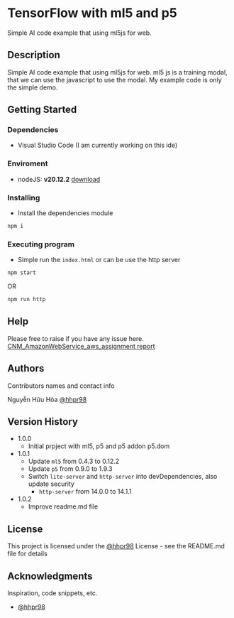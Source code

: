 # TensorFlow with ml5 and p5

Simple AI code example that using ml5js for web.

## Description

Simple AI code example that using ml5js for web. ml5 js is a training modal, that we can use the javascript to use the modal. My example code is only the simple demo.

## Getting Started

### Dependencies

* Visual Studio Code (I am currently working on this ide)

### Enviroment
* nodeJS: **v20.12.2** [download](https://nodejs.org/en/download)

### Installing

* Install the dependencies module
```sh
npm i
```

### Executing program

* Simple run the `index.html` or can be use the http server
```sh
npm start
```

OR
```sh
npm run http
```


## Help

Please free to raise if you have any issue here.
[CNM_AmazonWebService_aws_assignment report](https://github.com/hhpr98/CNM_AmazonWebService_aws_assignment/issues)

## Authors

Contributors names and contact info

Nguyễn Hữu Hòa
[@hhpr98](https://github.com/hhpr98)

## Version History

* 1.0.0
  * Initial prpject with ml5, p5 and p5 addon p5.dom
* 1.0.1
  * Update `ml5` from 0.4.3 to 0.12.2
  * Update `p5` from 0.9.0 to 1.9.3
  * Switch `lite-server` and `http-server` into devDependencies, also update security
    * `http-server` from 14.0.0 to 14.1.1
* 1.0.2
  * Improve readme.md file

## License

This project is licensed under the [@hhpr98](https://github.com/hhpr98) License - see the README.md file for details

## Acknowledgments

Inspiration, code snippets, etc.
* [@hhpr98](https://github.com/hhpr98)
